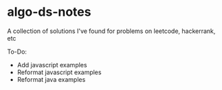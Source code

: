 # algo-ds-notes
A collection of solutions I've found for problems on leetcode, hackerrank, etc

To-Do:
* Add javascript examples
* Reformat javascript examples
* Reformat java examples
